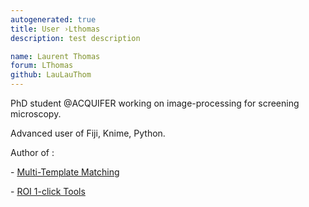 ```yaml
---
autogenerated: true
title: User ›Lthomas
description: test description

name: Laurent Thomas
forum: LThomas
github: LauLauThom
---
```


PhD student @ACQUIFER working on image-processing for screening microscopy.

Advanced user of Fiji, Knime, Python.

Author of :

\- [Multi-Template Matching](/plugins/multi-template-matching)

\- [ROI 1-click Tools](/plugins/roi-1-click-tools)
